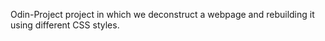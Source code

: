 Odin-Project project in which we deconstruct a webpage and rebuilding it using different CSS styles.